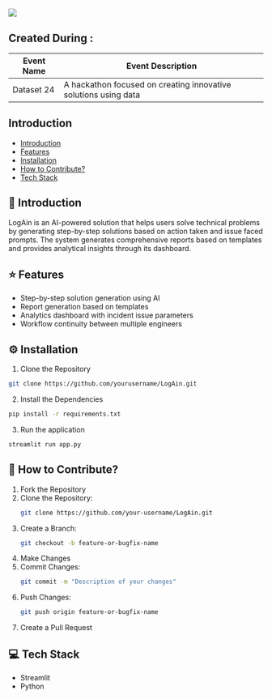 # <img src="https://readme-typing-svg.herokuapp.com?font=Fira+Code&pause=1000&width=435&lines=LogAin">

## Created During : 
| Event Name | Event Description |
|------------|------------------|
| Dataset 24 | A hackathon focused on creating innovative solutions using data |

## Introduction
- [Introduction](#-Introduction)
- [Features](#-Features)
- [Installation](#-Installation)
- [How to Contribute?](#-How-to-Contribute)
- [Tech Stack](#-Tech-Stack)


##  📝 Introduction
LogAin is an AI-powered solution that helps users solve technical problems by generating step-by-step solutions based on action taken and issue faced prompts. The system generates comprehensive reports based on templates and provides analytical insights through its dashboard.

## ⭐ Features
- Step-by-step solution generation using AI
- Report generation based on templates
- Analytics dashboard with incident issue parameters
- Workflow continuity between multiple engineers

## ⚙️ Installation

1. Clone the Repository
```bash
git clone https://github.com/yourusername/LogAin.git
```

2. Install the Dependencies
```bash
pip install -r requirements.txt
```

3. Run the application
```bash
streamlit run app.py
```

## 🤝 How to Contribute?
1. Fork the Repository
2. Clone the Repository:
   ```bash
   git clone https://github.com/your-username/LogAin.git
   ```
3. Create a Branch:
   ```bash
   git checkout -b feature-or-bugfix-name
   ```
4. Make Changes
5. Commit Changes:
   ```bash
   git commit -m "Description of your changes"
   ```
6. Push Changes:
   ```bash
   git push origin feature-or-bugfix-name
   ```
7. Create a Pull Request

## 💻 Tech Stack
- Streamlit
- Python
